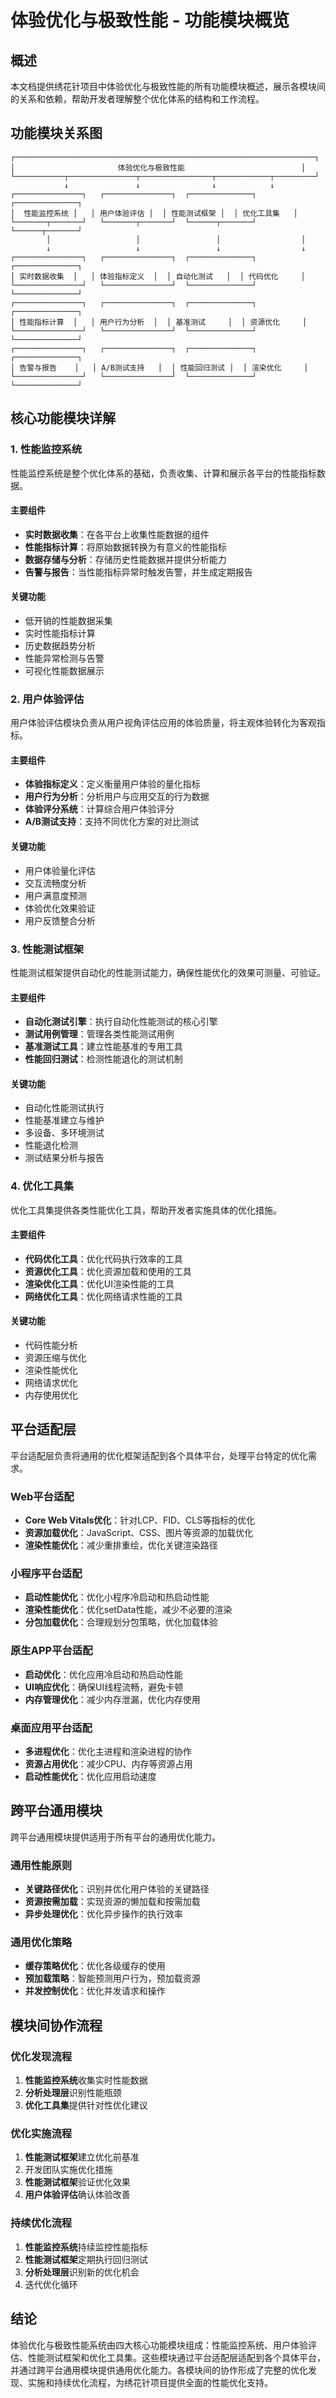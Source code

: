 # 体验优化与极致性能 - 功能模块概览

## 概述

本文档提供绣花针项目中体验优化与极致性能的所有功能模块概述，展示各模块间的关系和依赖，帮助开发者理解整个优化体系的结构和工作流程。

## 功能模块关系图

```
┌───────────────────────────────────────────────────────────────────┐
│                       体验优化与极致性能                          │
└───────────┬───────────────┬────────────────┬────────────┬─────────┘
            ↓               ↓                ↓            ↓
┌───────────────┐   ┌───────────────┐  ┌──────────────┐  ┌──────────────┐
│  性能监控系统 │   │ 用户体验评估 │  │ 性能测试框架 │  │ 优化工具集   │
└───────┬───────┘   └───────┬───────┘  └──────┬───────┘  └──────┬───────┘
        │                   │                 │                  │
        ↓                   ↓                 ↓                  ↓
┌───────────────┐   ┌───────────────┐  ┌──────────────┐  ┌──────────────┐
│ 实时数据收集  │   │ 体验指标定义  │  │ 自动化测试   │  │ 代码优化     │
└───────────────┘   └───────────────┘  └──────────────┘  └──────────────┘
┌───────────────┐   ┌───────────────┐  ┌──────────────┐  ┌──────────────┐
│ 性能指标计算  │   │ 用户行为分析  │  │ 基准测试     │  │ 资源优化     │
└───────────────┘   └───────────────┘  └──────────────┘  └──────────────┘
┌───────────────┐   ┌───────────────┐  ┌──────────────┐  ┌──────────────┐
│ 告警与报告    │   │ A/B测试支持   │  │ 性能回归测试 │  │ 渲染优化     │
└───────────────┘   └───────────────┘  └──────────────┘  └──────────────┘
```

## 核心功能模块详解

### 1. 性能监控系统

性能监控系统是整个优化体系的基础，负责收集、计算和展示各平台的性能指标数据。

#### 主要组件

- **实时数据收集**：在各平台上收集性能数据的组件
- **性能指标计算**：将原始数据转换为有意义的性能指标
- **数据存储与分析**：存储历史性能数据并提供分析能力
- **告警与报告**：当性能指标异常时触发告警，并生成定期报告

#### 关键功能

- 低开销的性能数据采集
- 实时性能指标计算
- 历史数据趋势分析
- 性能异常检测与告警
- 可视化性能数据展示

### 2. 用户体验评估

用户体验评估模块负责从用户视角评估应用的体验质量，将主观体验转化为客观指标。

#### 主要组件

- **体验指标定义**：定义衡量用户体验的量化指标
- **用户行为分析**：分析用户与应用交互的行为数据
- **体验评分系统**：计算综合用户体验评分
- **A/B测试支持**：支持不同优化方案的对比测试

#### 关键功能

- 用户体验量化评估
- 交互流畅度分析
- 用户满意度预测
- 体验优化效果验证
- 用户反馈整合分析

### 3. 性能测试框架

性能测试框架提供自动化的性能测试能力，确保性能优化的效果可测量、可验证。

#### 主要组件

- **自动化测试引擎**：执行自动化性能测试的核心引擎
- **测试用例管理**：管理各类性能测试用例
- **基准测试工具**：建立性能基准的专用工具
- **性能回归测试**：检测性能退化的测试机制

#### 关键功能

- 自动化性能测试执行
- 性能基准建立与维护
- 多设备、多环境测试
- 性能退化检测
- 测试结果分析与报告

### 4. 优化工具集

优化工具集提供各类性能优化工具，帮助开发者实施具体的优化措施。

#### 主要组件

- **代码优化工具**：优化代码执行效率的工具
- **资源优化工具**：优化资源加载和使用的工具
- **渲染优化工具**：优化UI渲染性能的工具
- **网络优化工具**：优化网络请求性能的工具

#### 关键功能

- 代码性能分析
- 资源压缩与优化
- 渲染性能优化
- 网络请求优化
- 内存使用优化

## 平台适配层

平台适配层负责将通用的优化框架适配到各个具体平台，处理平台特定的优化需求。

### Web平台适配

- **Core Web Vitals优化**：针对LCP、FID、CLS等指标的优化
- **资源加载优化**：JavaScript、CSS、图片等资源的加载优化
- **渲染性能优化**：减少重排重绘，优化关键渲染路径

### 小程序平台适配

- **启动性能优化**：优化小程序冷启动和热启动性能
- **渲染性能优化**：优化setData性能，减少不必要的渲染
- **分包加载优化**：合理规划分包策略，优化加载体验

### 原生APP平台适配

- **启动优化**：优化应用冷启动和热启动性能
- **UI响应优化**：确保UI线程流畅，避免卡顿
- **内存管理优化**：减少内存泄漏，优化内存使用

### 桌面应用平台适配

- **多进程优化**：优化主进程和渲染进程的协作
- **资源占用优化**：减少CPU、内存等资源占用
- **启动性能优化**：优化应用启动速度

## 跨平台通用模块

跨平台通用模块提供适用于所有平台的通用优化能力。

### 通用性能原则

- **关键路径优化**：识别并优化用户体验的关键路径
- **资源按需加载**：实现资源的懒加载和按需加载
- **异步处理优化**：优化异步操作的执行效率

### 通用优化策略

- **缓存策略优化**：优化各级缓存的使用
- **预加载策略**：智能预测用户行为，预加载资源
- **并发控制优化**：优化并发请求和操作

## 模块间协作流程

### 优化发现流程

1. **性能监控系统**收集实时性能数据
2. **分析处理层**识别性能瓶颈
3. **优化工具集**提供针对性优化建议

### 优化实施流程

1. **性能测试框架**建立优化前基准
2. 开发团队实施优化措施
3. **性能测试框架**验证优化效果
4. **用户体验评估**确认体验改善

### 持续优化流程

1. **性能监控系统**持续监控性能指标
2. **性能测试框架**定期执行回归测试
3. **分析处理层**识别新的优化机会
4. 迭代优化循环

## 结论

体验优化与极致性能系统由四大核心功能模块组成：性能监控系统、用户体验评估、性能测试框架和优化工具集。这些模块通过平台适配层适配到各个具体平台，并通过跨平台通用模块提供通用优化能力。各模块间的协作形成了完整的优化发现、实施和持续优化流程，为绣花针项目提供全面的性能优化支持。